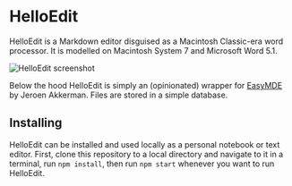 # HelloEdit

HelloEdit is a Markdown editor disguised as a Macintosh Classic-era word processor. It is modelled on Macintosh System 7 and Microsoft Word 5.1.

![HelloEdit screenshot](https://raphaelkabo.com/assets/HelloEdit.png)

Below the hood HelloEdit is simply an (opinionated) wrapper for [EasyMDE](https://github.com/Ionaru/easy-markdown-editor) by Jeroen Akkerman. Files are stored in a simple database.

## Installing

HelloEdit can be installed and used locally as a personal notebook or text editor. First, clone this repository to a local directory and navigate to it in a terminal, run `npm install`, then run `npm start` whenever you want to run HelloEdit.
